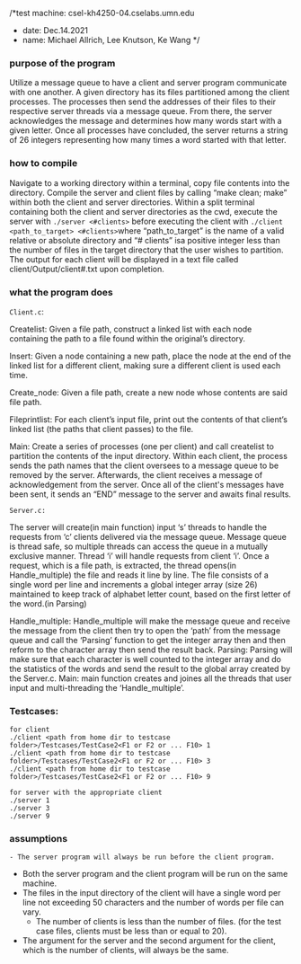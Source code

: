 /*test machine: csel-kh4250-04.cselabs.umn.edu
* date: Dec.14.2021
* name: Michael Allrich, Lee Knutson, Ke Wang
*/

### purpose of the program

Utilize a message queue to have a client and server program communicate with one another. A given directory has its files partitioned among the client processes. The processes then send the addresses of their files to their respective server threads via a message queue. From there, the server acknowledges the message and determines how many words start with a given letter. Once all processes have concluded, the server returns a string of 26 integers representing how many times a word started with that letter.

### how to compile

Navigate to a working directory within a terminal, copy file contents into the directory. Compile the server and client files by calling “make clean; make” within both the client and server directories. Within a split terminal containing both the client and server directories as the cwd, execute the server with `./server <#clients>`  before executing the client with `./client <path_to_target> <#clients>`where “path_to_target” is the name of a valid relative or absolute directory and “# clients” isa positive integer less than the number of files in the target directory that the user wishes to partition. The output for each client will be displayed in a text file called client/Output/client#.txt upon completion.

### what the program does

`Client.c`:

Createlist: Given a file path, construct a linked list with each node containing the path to a file found within the original’s directory.

Insert: Given a node containing a new path, place the node at the end of the linked list for a different client, making sure a different client is used each time.

Create_node: Given a file path, create a new node whose contents are said file path.

Fileprintlist: For each client’s input file, print out the contents of that client’s linked list (the paths that client passes) to the file.

Main: Create a series of processes (one per client) and call createlist to partition the contents of the input directory. Within each client, the process sends the path names that the client oversees to a message queue to be removed by the server. Afterwards, the client receives a message of acknowledgement from the server. Once all of the client's messages have been sent, it sends an “END” message to the server and awaits final results.
		
`Server.c:`

The server will create(in main function) input ‘s’ threads to handle the requests from ‘c’ clients delivered via the message queue. Message queue is thread safe, so multiple threads can access the queue in a mutually exclusive manner. Thread ‘i’ will handle requests from client ‘i’. Once a request, which is a file path, is extracted, the thread opens(in Handle_multiple) the file and reads it line by line. The file consists of a single word per line and increments a global integer array (size 26) maintained to keep track of alphabet letter count, based on the first letter of the word.(in Parsing)

Handle_multiple: Handle_multiple will make the message queue and receive the message from the client then try to open the ‘path’ from the message queue and call the ‘Parsing’ function to get the integer array then and then reform to the character array then send the result back. 
Parsing: Parsing will make sure that each character is well counted to the integer array and do the statistics of the words and send the result to the global array created by the Server.c. 
Main: main function creates and joines all the threads that user input and multi-threading the ‘Handle_multiple’. 

### Testcases: 
    for client
    ./client <path from home dir to testcase folder>/Testcases/TestCase2<F1 or F2 or ... F10> 1
    ./client <path from home dir to testcase folder>/Testcases/TestCase2<F1 or F2 or ... F10> 3
    ./client <path from home dir to testcase folder>/Testcases/TestCase2<F1 or F2 or ... F10> 9
    
    for server with the appropriate client
    ./server 1
    ./server 3
    ./server 9
    
### assumptions
	- The server program will always be run before the client program.
- Both the server program and the client program will be run on the same machine. 
- The files in the input directory of the client will have a single word per line not exceeding 50 characters and the number of words per file can vary. 
	- The number of clients is less than the number of files. (for the test case files, clients must be less than or equal to 20).
- The argument for the server and the second argument for the client, which is the number of clients, will always be the same. 

